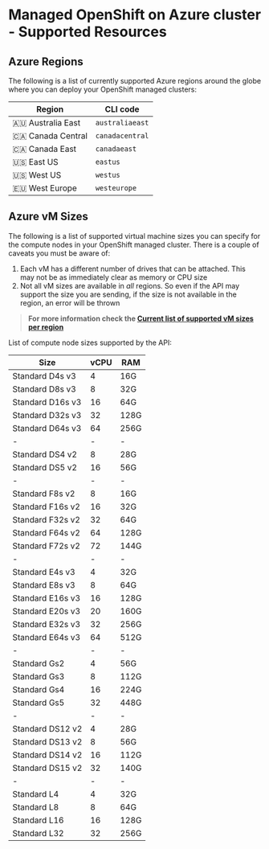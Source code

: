 # Managed OpenShift on Azure cluster - Supported Resources

## Azure Regions

The following is a list of currently supported Azure regions around the globe
where you can deploy your OpenShift managed clusters:

|Region|CLI code|
|-|-|
|🇦🇺 Australia East|`australiaeast`|
|🇨🇦 Canada Central|`canadacentral`|
|🇨🇦 Canada East|`canadaeast`|
|🇺🇸 East US|`eastus`|
|🇺🇸 West US|`westus`|
|🇪🇺 West Europe|`westeurope`|

## Azure  vM Sizes

The following is a list of supported virtual machine sizes you can specify for
the compute nodes in your OpenShift managed cluster. There is a couple of caveats
you must be aware of:

1. Each  vM has a different number of drives that can be attached. This may not
   be as immediately clear as memory or CPU size
2. Not all  vM sizes are available in _all_ regions. So even if the API may support
   the size you are sending, if the size is not available in the region, an error
   will be thrown

> **For more information check the [Current list of supported  vM sizes per region](https://azure.microsoft.com/en-us/global-infrastructure/services/?products=virtual-machines)**

List of compute node sizes supported by the API:

|Size|vCPU|RAM|
|-|-|-|
|Standard D4s v3|4|16G|
|Standard D8s v3|8|32G|
|Standard D16s v3|16|64G|
|Standard D32s v3|32|128G|
|Standard D64s v3|64|256G|
|-|-|-|
|Standard DS4 v2|8|28G|
|Standard DS5 v2|16|56G|
|-|-|-|
|Standard F8s v2|8|16G|
|Standard F16s v2|16|32G|
|Standard F32s v2|32|64G|
|Standard F64s v2|64|128G|
|Standard F72s v2|72|144G|
|-|-|-|
|Standard E4s v3|4|32G|
|Standard E8s v3|8|64G|
|Standard E16s v3|16|128G|
|Standard E20s v3|20|160G|
|Standard E32s v3|32|256G|
|Standard E64s v3|64|512G|
|-|-|-|
|Standard Gs2|4|56G|
|Standard Gs3|8|112G|
|Standard Gs4|16|224G|
|Standard Gs5|32|448G|
|-|-|-|
|Standard  DS12 v2|4|28G|
|Standard  DS13 v2|8|56G|
|Standard  DS14 v2|16|112G|
|Standard  DS15 v2|32|140G|
|-|-|-|
Standard L4|4|32G|
Standard L8|8|64G|
Standard L16|16|128G|
Standard L32|32|256G|

